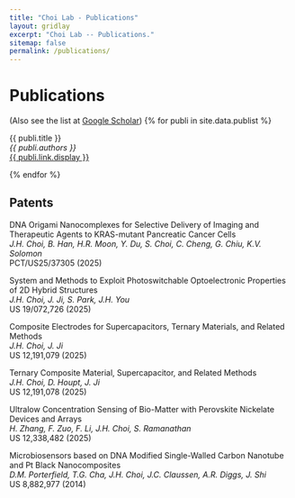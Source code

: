 ```yaml
---
title: "Choi Lab - Publications"
layout: gridlay
excerpt: "Choi Lab -- Publications."
sitemap: false
permalink: /publications/
---
```



# Publications
(Also see the list at [Google Scholar](https://scholar.google.com/citations?user=aSHRXOkAAAAJ&hl=en))
{% for publi in site.data.publist %}

  {{ publi.title }} <br />
  <em>{{ publi.authors }} </em><br /><a href="{{ publi.link.url }}">{{ publi.link.display }}</a>

{% endfor %}

## Patents
DNA Origami Nanocomplexes for Selective Delivery of Imaging and Therapeutic Agents to KRAS-mutant Pancreatic Cancer Cells<br /><em>J.H. Choi, B. Han, H.R. Moon, Y. Du, S. Choi, C. Cheng, G. Chiu, K.V. Solomon</em><br />PCT/US25/37305 (2025) 
  
System and Methods to Exploit Photoswitchable Optoelectronic Properties of 2D Hybrid Structures<br /><em>J.H. Choi, J. Ji, S. Park, J.H. You</em><br />US 19/072,726 (2025) 
  
Composite Electrodes for Supercapacitors, Ternary Materials, and Related Methods<br /><em>J.H. Choi, J. Ji</em><br />US 12,191,079 (2025) 
  
Ternary Composite Material, Supercapacitor, and Related Methods<br /><em>J.H. Choi, D. Houpt, J. Ji</em><br />US 12,191,078 (2025) 
  
Ultralow Concentration Sensing of Bio-Matter with Perovskite Nickelate Devices and Arrays<br /><em>H. Zhang, F. Zuo, F. Li, J.H. Choi, S. Ramanathan</em><br /> US 12,338,482 (2025)
  
Microbiosensors based on DNA Modified Single-Walled Carbon Nanotube and Pt Black Nanocomposites<br /><em>D.M. Porterfield, T.G. Cha, J.H. Choi, J.C. Claussen, A.R. Diggs, J. Shi</em><br /> US 8,882,977 (2014) 

  <br />
